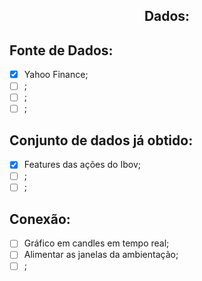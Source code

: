 <p>
    <h2 align="center">Dados:</h2>
</p>

<p>
    <h2>Fonte de Dados:</h2>
</p>
    
   - [X] Yahoo Finance;
   - [ ] ;
   - [ ] ;
   - [ ] ;
 
<p>
    <h2>Conjunto de dados já obtido:</h2>
</p>

   - [X] Features das ações do Ibov;
   - [ ] ;
   - [ ] ;

<p>
    <h2>Conexão:</h2>
</p>

   - [ ] Gráfico em candles em tempo real;
   - [ ] Alimentar as janelas da ambientação;
   - [ ] ;
